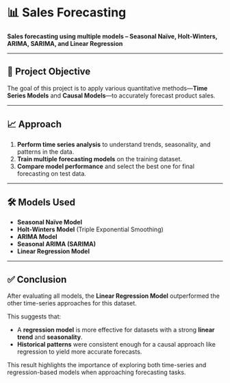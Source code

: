 # 📊 Sales Forecasting

**Sales forecasting using multiple models – Seasonal Naïve, Holt-Winters, ARIMA, SARIMA, and Linear Regression**

---

## 🎯 Project Objective

The goal of this project is to apply various quantitative methods—**Time Series Models** and **Causal Models**—to accurately forecast product sales.

---

## 📈 Approach

1. **Perform time series analysis** to understand trends, seasonality, and patterns in the data.
2. **Train multiple forecasting models** on the training dataset.
3. **Compare model performance** and select the best one for final forecasting on test data.

---

## 🛠️ Models Used

- **Seasonal Naïve Model**
- **Holt-Winters Model** (Triple Exponential Smoothing)
- **ARIMA Model**
- **Seasonal ARIMA (SARIMA)**
- **Linear Regression Model**

---

## ✅ Conclusion

After evaluating all models, the **Linear Regression Model** outperformed the other time-series approaches for this dataset.

This suggests that:

- A **regression model** is more effective for datasets with a strong **linear trend** and **seasonality**.
- **Historical patterns** were consistent enough for a causal approach like regression to yield more accurate forecasts.

This result highlights the importance of exploring both time-series and regression-based models when approaching forecasting tasks.
